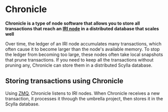 # Chronicle

**Chronicle is a type of node software that allows you to store all transactions that reach an [IRI node](root://node-software/0.1/iri/introduction/overview) in a distributed database that scales well**

Over time, the ledger of an IRI node accumulates many transactions, which often cause it to become larger than the node's available memory. To stop the ledger from becoming too large, these nodes often take local snapshots that prune transactions. If you need to keep all the transactions without pruning any, Chronicle can store them in a distributed Scylla database.

## Storing transactions using Chronicle
Using [ZMQ](root://node-software/0.1/iri/references/zmq-events.md), Chronicle listens to IRI nodes.  When Chronicle receives a new transaction, it processes it through the umbrella project, then stores it in the Scylla database.
